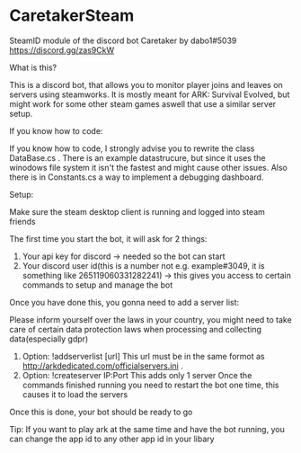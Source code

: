 # CaretakerSteam
SteamID module of the discord bot Caretaker by dabo1#5039 
https://discord.gg/zas9CkW

What is this?

This is a discord bot, that allows you to monitor player joins and leaves on servers using steamworks. It is mostly meant for ARK: Survival Evolved, but might work for some other steam games aswell that use a similar server setup. 

If you know how to code:

If you know how to code, I strongly advise you to rewrite the class DataBase.cs . There is an example datastrucure, but since it uses the winodows file system it isn't the fastest and might cause other issues. Also there is in Constants.cs a way to implement a debugging dashboard.

Setup:

Make sure the steam desktop client is running and logged into steam friends

The first time you start the bot, it will ask for 2 things:
1. Your api key for discord -> needed so the bot can start
2. Your discord user id(this is a number not e.g. example#3049, it is something like 265119060331282241) -> this gives you access to certain commands to setup and manage the bot

Once you have done this, you gonna need to add a server list:

Please inform yourself over the laws in your country, you might need to take care of certain data protection laws when processing and collecting data(especially gdpr)
1. Option:
!addserverlist [url]
This url must be in the same formot as http://arkdedicated.com/officialservers.ini .
2. Option:
!createserver IP:Port
This adds only 1 server
Once the commands finished running you need to restart the bot one time, this causes it to load the servers

Once this is done, your bot should be ready to go

Tip:
If you want to play ark at the same time and have the bot running, you can change the app id to any other app id in your libary
